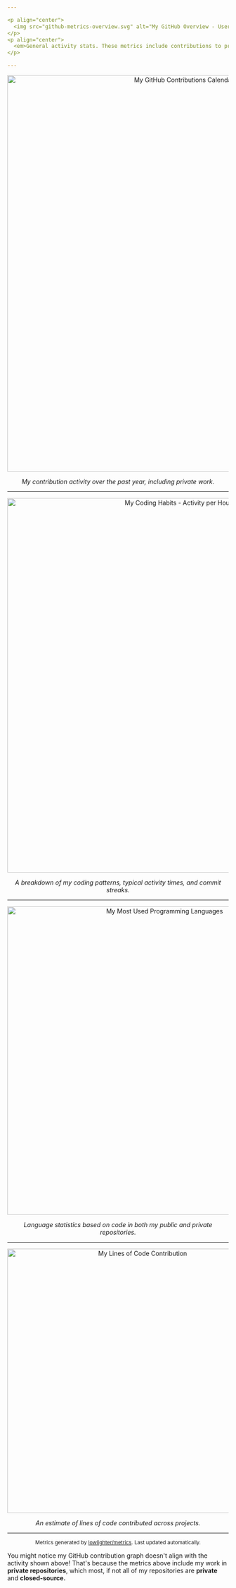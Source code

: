 ```yaml
---

<p align="center">
  <img src="github-metrics-overview.svg" alt="My GitHub Overview - User Info, Activity, Community, Repositories" width="800">
</p>
<p align="center">
  <em>General activity stats. These metrics include contributions to private repositories.</em>
</p>

---
```


<p align="center">
  <img src="github-metrics-calendar.svg" alt="My GitHub Contributions Calendar (Isometric View)" width="900">
</p>
<p align="center">
  <em>My contribution activity over the past year, including private work.</em>
</p>

---

<p align="center">
  <img src="github-metrics-habits.svg" alt="My Coding Habits - Activity per Hour/Day, Streaks" width="850">
</p>
<p align="center">
  <em>A breakdown of my coding patterns, typical activity times, and commit streaks.</em>
</p>

---

<p align="center">
  <img src="github-metrics-languages.svg" alt="My Most Used Programming Languages" width="700">
</p>
<p align="center">
  <em>Language statistics based on code in both my public and private repositories.</em>
</p>

---

<p align="center">
  <img src="github-metrics-loc.svg" alt="My Lines of Code Contribution" width="600">
</p>
<p align="center">
  <em>An estimate of lines of code contributed across projects.</em>
</p>

---

<p align="center">
  <small>Metrics generated by <a href="https://github.com/lowlighter/metrics" target="_blank" rel="noopener noreferrer">lowlighter/metrics</a>. Last updated automatically.</small>
</p>

You might notice my GitHub contribution graph doesn't align with the activity shown above!
That's because the metrics above include my work in **private repositories**, which most, if not all
of my repositories are **private** and **closed-source.**
